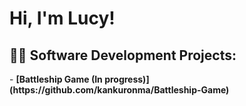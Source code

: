 <h1>Hi, I'm Lucy!

<h2>👨‍💻 Software Development Projects:</h2>
  - <b>[Battleship Game (In progress)](https://github.com/kankuronma/Battleship-Game)




